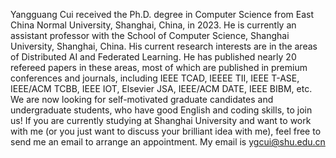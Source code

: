 Yangguang Cui received the Ph.D. degree in Computer Science from East China Normal University, Shanghai, China, in 2023. 
He is currently an assistant professor with the School of Computer Science, Shanghai University, Shanghai, China. 
His current research interests are in the areas of Distributed AI and Federated Learning. He has published nearly 20 refereed papers in these areas, most of which are published in premium conferences and journals, including IEEE TCAD, IEEEE TII, IEEE T-ASE, IEEE/ACM TCBB, IEEE IOT, Elsevier JSA, IEEE/ACM DATE, IEEE BIBM, etc. 
We are now looking for self-motivated graduate candidates and undergraduate students, who have good English and coding skills, to join us!
If you are currently studying at Shanghai University and want to work with me (or you just want to discuss your brilliant idea with me), feel free to send me an email to arrange an appointment.
My email is ygcui@shu.edu.cn
